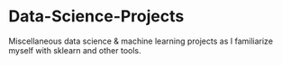 # Data-Science-Projects

Miscellaneous data science & machine learning projects as I familiarize myself with sklearn and other tools.
